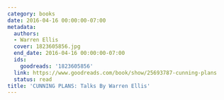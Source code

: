 ```yaml
---
category: books
date: 2016-04-16 00:00:00-07:00
metadata:
  authors:
  - Warren Ellis
  cover: 1823605856.jpg
  end_date: 2016-04-16 00:00:00-07:00
  ids:
    goodreads: '1823605856'
  link: https://www.goodreads.com/book/show/25693787-cunning-plans
  status: read
title: 'CUNNING PLANS: Talks By Warren Ellis'
---
```

